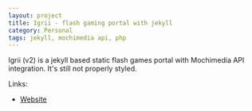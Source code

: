 ```yaml
---
layout: project
title: Igrii - flash gaming portal with jekyll
category: Personal
tags: jekyll, mochimedia api, php
---
```


Igrii (v2) is a jekyll based static flash games portal with Mochimedia API integration. It's still not properly styled.

Links:

- [Website](http://www.igrii.com)
